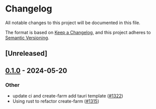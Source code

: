 # Changelog
All notable changes to this project will be documented in this file.

The format is based on [Keep a Changelog](https://keepachangelog.com/en/1.0.0/),
and this project adheres to [Semantic Versioning](https://semver.org/spec/v2.0.0.html).

## [Unreleased]

## [0.1.0](https://github.com/ErKeLost/farm/releases/tag/create-farm-v0.1.0) - 2024-05-20

### Other
- update ci and create-farm add tauri template ([#1322](https://github.com/ErKeLost/farm/pull/1322))
- Using rust to refactor create-farm ([#1315](https://github.com/ErKeLost/farm/pull/1315))
